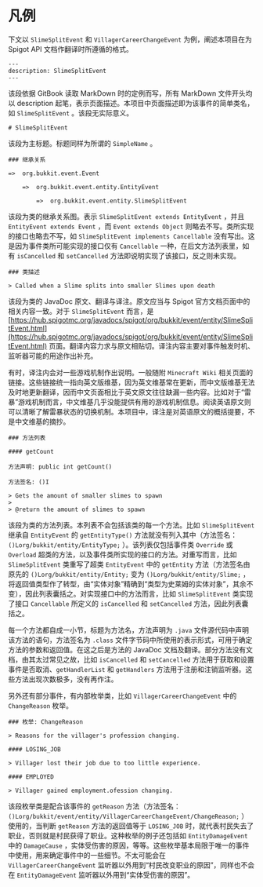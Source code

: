 # 凡例

下文以 `SlimeSplitEvent` 和 `VillagerCareerChangeEvent` 为例，阐述本项目在为 Spigot API 文档作翻译时所遵循的格式。

```
---
description: SlimeSplitEvent
---
```

该段依据 GitBook 读取 MarkDown 时的定例而写，所有 MarkDown 文件开头均以 description 起笔，表示页面描述。本项目中页面描述即为该事件的简单类名，如 `SlimeSplitEvent` 。该段无实际意义。

```
# SlimeSplitEvent
```

该段为主标题。标题同样为所谓的 `SimpleName` 。

```
### 继承关系

=>  org.bukkit.event.Event

    =>  org.bukkit.event.entity.EntityEvent

        =>  org.bukkit.event.entity.SlimeSplitEvent
```

该段为类的继承关系图。表示 `SlimeSplitEvent extends EntityEvent` ，并且 `EntityEvent extends Event` ，而 `Event extends Object` 则略去不写。类所实现的接口也略去不写，如 `SlimeSplitEvent implements Cancellable` 没有写出。这是因为事件类所可能实现的接口仅有 `Cancellable` 一种，在后文方法列表里，如有 `isCancelled` 和 `setCancelled` 方法即说明实现了该接口，反之则未实现。

```
### 类描述

> Called when a Slime splits into smaller Slimes upon death
```

该段为类的 JavaDoc 原文、翻译与译注。原文应当与 Spigot 官方文档页面中的相关内容一致。对于 `SlimeSplitEvent` 而言，是 [https://hub.spigotmc.org/javadocs/spigot/org/bukkit/event/entity/SlimeSplitEvent.html](https://hub.spigotmc.org/javadocs/spigot/org/bukkit/event/entity/SlimeSplitEvent.html) 页面。翻译内容力求与原文相贴切。译注内容主要对事件触发时机、监听器可能的用途作出补充。

有时，译注内会对一些游戏机制作出说明。一般随附 `Minecraft Wiki` 相关页面的链接。这些链接统一指向英文版维基，因为英文维基常在更新，而中文版维基无法及时地更新翻译，因而中文页面相比于英文原文往往缺漏一些内容。比如对于“雷暴”游戏机制而言，中文维基几乎没能提供有用的游戏机制信息。阅读英语原文则可以清晰了解雷暴状态的切换机制。本项目中，译注是对英语原文的概括提要，不是中文维基的摘抄。

```
### 方法列表

#### getCount

方法声明: public int getCount()

方法签名: ()I

> Gets the amount of smaller slimes to spawn
> 
> @return the amount of slimes to spawn
```

该段为类的方法列表。本列表不会包括该类的每一个方法。比如 `SlimeSplitEvent` 继承自 `EntityEvent` 的 `getEntityType()` 方法就没有列入其中（方法签名：`()Lorg/bukkit/entity/EntityType;` ）。该列表仅包括事件类 `Override` 或 `Overload` 超类的方法，以及事件类所实现的接口的方法。对重写而言，比如 `SlimeSplitEvent` 类重写了超类 `EntityEvent` 中的 `getEntity` 方法（方法签名由原先的 `()Lorg/bukkit/entity/Entity;` 变为 `()Lorg/bukkit/entity/Slime;` ，将返回值类型作了转型，由“实体对象”精确到“类型为史莱姆的实体对象”，其余不变），因此列表囊括之。对实现接口中的方法而言，比如 `SlimeSplitEvent` 类实现了接口 `Cancellable` 所定义的 `isCancelled` 和 `setCancelled` 方法，因此列表囊括之。

每一个方法都自成一小节，标题为方法名，方法声明为 `.java` 文件源代码中声明该方法的语句，方法签名为 `.class` 文件字节码中所使用的表示形式，可用于确定方法的参数和返回值。在这之后是方法的 JavaDoc 文档及翻译。部分方法没有文档，由其太过常见之故，比如 `isCancelled` 和 `setCancelled` 方法用于获取和设置事件是否取消、`getHandlerList` 和 `getHandlers` 方法用于注册和注销监听器。这些方法出现次数极多，没有再作注。

另外还有部分事件，有内部枚举类，比如 `VillagerCareerChangeEvent` 中的 `ChangeReason` 枚举。

```
### 枚举: ChangeReason

> Reasons for the villager's profession changing.

#### LOSING_JOB

> Villager lost their job due to too little experience.

#### EMPLOYED

> Villager gained employment.ofession changing.
```

该段枚举类是配合该事件的 `getReason` 方法（方法签名：`()Lorg/bukkit/event/entity/VillagerCareerChangeEvent/ChangeReason;` ）使用的，当判断 `getReason` 方法的返回值等于 `LOSING_JOB` 时，就代表村民失去了职业，否则就是村民获得了职业。这种枚举的例子还包括如 `EntityDamageEvent` 中的 `DamageCause` ，实体受伤害的原因，等等。这些枚举基本局限于唯一的事件中使用，用来确定事件中的一些细节。不太可能会在 `VillagerCareerChangeEvent` 监听器以外用到“村民改变职业的原因”，同样也不会在 `EntityDamageEvent` 监听器以外用到“实体受伤害的原因”。